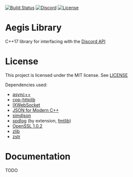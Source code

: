 [![Build Status](https://travis-ci.org/zeroxs/aegis.cpp.svg?branch=master)](https://travis-ci.org/zeroxs/aegis.cpp) [![Discord](https://discordapp.com/api/guilds/287048029524066334/widget.png)](https://discord.gg/w7Y3Bb8) [![License](https://img.shields.io/badge/license-MIT-blue.svg)](https://github.com/zeroxs/aegis.cpp/blob/master/LICENSE)

# Aegis Library

C++17 library for interfacing with the [Discord API](https://discordapp.com/developers/docs/intro)

# License

This project is licensed under the MIT license. See [LICENSE](https://github.com/zeroxs/aegis.cpp/blob/master/LICENSE)

Dependencies used:

- [async++](https://github.com/Amanieu/asyncplusplus)
- [cpp-httplib](https://github.com/yhirose/cpp-httplib)
- [IXWebSocket](https://github.com/machinezone/IXWebSocket)
- [JSON for Modern C++](https://github.com/nlohmann/json)
- [simdjson](https://github.com/simdjson/simdjson)
- [spdlog](https://github.com/gabime/spdlog) (by extension, [fmtlib](https://github.com/fmtlib/fmt))
- [OpenSSL 1.0.2](https://www.openssl.org)
- [zlib](https://zlib.net)
- [zstr](https://github.com/mateidavid/zstr)

# Documentation

TODO
